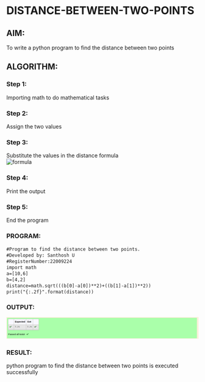 # DISTANCE-BETWEEN-TWO-POINTS

## AIM:
To write a python program to find the distance between two points

## ALGORITHM:
### Step 1: 
Importing math to do mathematical tasks

### Step 2: 
Assign the two values 

### Step 3: 
Substitute the values in the distance formula  
![formula](formula.JPG)

### Step 4: 
Print the output

### Step 5: 
End the program

### PROGRAM:
```
#Program to find the distance between two points.
#Developed by: Santhosh U
#RegisterNumber:22009224
import math
a=[10,6]
b=[4,2]
distance=math.sqrt(((b[0]-a[0])**2)+((b[1]-a[1])**2))
print("{:.2f}".format(distance))  
```

### OUTPUT:
![images](images/DistanceOutput.png)

### RESULT:
python program to find the distance between two points is executed successfully